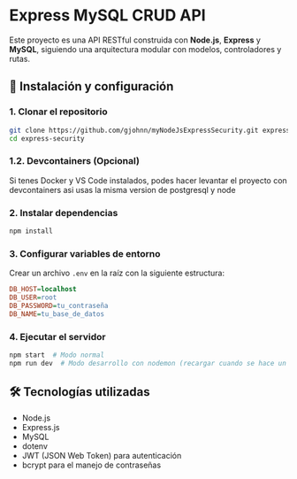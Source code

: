 # Express MySQL CRUD API

Este proyecto es una API RESTful construida con **Node.js**, **Express** y **MySQL**, siguiendo una arquitectura modular con modelos, controladores y rutas.

## 🚀 Instalación y configuración

### 1. Clonar el repositorio
```sh
git clone https://github.com/gjohnn/myNodeJsExpressSecurity.git express-security
cd express-security
```

### 1.2. Devcontainers (Opcional)
Si tenes Docker y VS Code instalados, podes hacer levantar el proyecto con devcontainers asi usas la misma version de postgresql y node

### 2. Instalar dependencias
```sh
npm install
```

### 3. Configurar variables de entorno
Crear un archivo `.env` en la raíz con la siguiente estructura:
```ini
DB_HOST=localhost
DB_USER=root
DB_PASSWORD=tu_contraseña
DB_NAME=tu_base_de_datos
```

### 4. Ejecutar el servidor
```sh
npm start  # Modo normal
npm run dev  # Modo desarrollo con nodemon (recargar cuando se hace un cambio)
```

## 🛠 Tecnologías utilizadas
- Node.js
- Express.js
- MySQL
- dotenv
- JWT (JSON Web Token) para autenticación
- bcrypt para el manejo de contraseñas